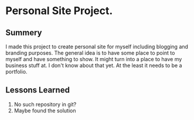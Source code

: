 # Personal Site Project.

## Summery

I made this project to create personal site for myself including blogging and branding purposes. The general idea is to have some place to point to myself and have something to show. It might turn into a place to have my business stuff at. I don't know about that yet. At the least it needs to be a portfolio.

## Lessons Learned

1. No such repository in git?
2. Maybe found the solution
<!-- TODO: I don't know what I am doing-->